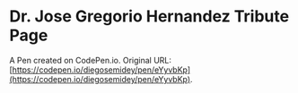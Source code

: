 # Dr. Jose Gregorio Hernandez Tribute Page

A Pen created on CodePen.io. Original URL: [https://codepen.io/diegosemidey/pen/eYyvbKp](https://codepen.io/diegosemidey/pen/eYyvbKp).

